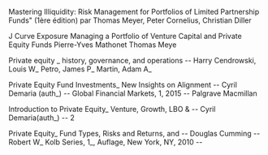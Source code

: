 Mastering Illiquidity: Risk Management for Portfolios of Limited Partnership Funds" (1ère édition) par Thomas Meyer, Peter Cornelius, Christian Diller


J Curve Exposure
Managing a Portfolio of Venture Capital and Private
Equity Funds
Pierre-Yves Mathonet
Thomas Meye


Private equity _ history, governance, and operations -- Harry Cendrowski, Louis W_ Petro, James P_ Martin, Adam A_

Private Equity Fund Investments_ New Insights on Alignment -- Cyril Demaria (auth_) -- Global Financial Markets, 1, 2015 -- Palgrave Macmillan

Introduction to Private Equity_ Venture, Growth, LBO & -- Cyril Demaria(auth_) -- 2


Private Equity_ Fund Types, Risks and Returns, and -- Douglas Cumming -- Robert W_ Kolb Series, 1_, Auflage, New York, NY, 2010 -- 